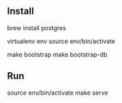 ## Install

  brew install postgres
  
  virtualenv env
  source env/bin/activate
  
  make bootstrap
  make bootstrap-db

## Run

  source env/bin/activate
  make serve
